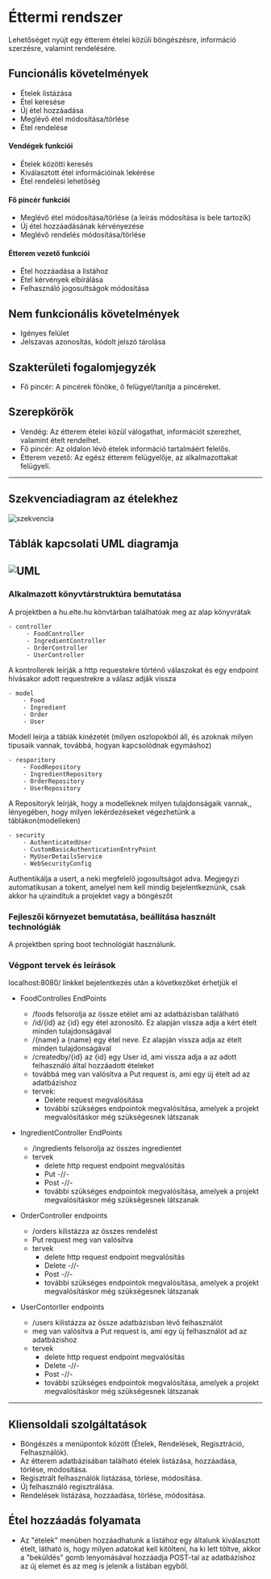 # Éttermi rendszer
Lehetőséget nyújt egy étterem ételei közüli böngészésre, információ szerzésre, valamint rendelésére.

## Funcionális követelmények
- Ételek listázása
- Étel keresése
- Új étel hozzáadása
- Meglévő étel módosítása/törlése
- Étel rendelése

#### Vendégek funkciói
- Ételek közötti keresés
- Kiválasztott étel információinak lekérése
- Étel rendelési lehetőség

#### Fő pincér funkciói
- Meglévő étel módosítása/törlése (a leírás módosítása is bele tartozik)
- Új étel hozzáadásának kérvényezése
- Meglévő rendelés módosítása/törlése

#### Étterem vezető funkciói
- Étel hozzáadása a listához
- Étel kérvények elbírálása
- Felhasználó jogosultságok módosítása

## Nem funkcionális követelmények
- Igényes felület
- Jelszavas azonosítás, kódolt jelszó tárolása

## Szakterületi fogalomjegyzék
- Fő pincér: A pincérek főnöke, ő felügyel/tanítja a pincéreket.

## Szerepkörök
- Vendég: Az étterem ételei közül válogathat, információt szerezhet, valamint ételt rendelhet.
- Fő pincér: Az oldalon lévő ételek információ tartalmáért felelős.
- Étterem vezető: Az egész étterem felügyelője, az alkalmazottakat felügyeli.
-----
## Szekvenciadiagram az ételekhez
![szekvencia](http://www.kepfeltoltes.eu/images/2019/11/07/687diagram.png)

## Táblák kapcsolati UML diagramja
![UML](http://www.kepfeltoltes.eu/images/2019/11/07/168uml.png)
 ------ 
 ### Alkalmazott könyvtárstruktúra bemutatása
 
A projektben a hu.elte.hu könvtárban találhatóak meg az alap könyvrátak

    - controller 
         - FoodController
         - IngredientController
         - OrderController
         - UserController
         
A kontrollerek leírják a http requestekre történő válaszokat és egy endpoint hívásakor adott requestrekre a válasz adják vissza
            
    - model
        - Food
        - Ingredient
        - Order
        - User
        
Modell leírja a táblák kinézetét (milyen oszlopokból áll, és azoknak milyen típusaik vannak, továbbá, hogyan kapcsolódnak egymáshoz)

    - resporitory
        - FoodRepository
        - IngredientRepository
        - OrderRepository
        - UserRepository
        
A Repositoryk leírják, hogy a modelleknek milyen tulajdonságaik vannak,, lényegében, hogy milyen lekérdezéseket végezhetünk a táblákon(modelleken)

    - security
        - AuthenticatedUser
        - CustomBasicAuthenticationEntryPoint
        - MyUserDetailsService
        - WebSecurityConfig
Authentikálja a usert, a neki megfelelő jogosultságot adva. Megjegyzi automatikusan a tokent, amelyel nem kell mindig bejelentkeznünk, csak akkor ha ujraindítuk a projektet vagy a böngészőt
### Fejleszői környezet bemutatása, beállítása használt technológiák
A projektben spring boot technológiát használunk.
### Végpont tervek és leírások
localhost:8080/ linkkel bejelentkezés után a következőket érhetjük el

- FoodControlles EndPoints

    - /foods felsorolja az össze etélet ami az adatbázisban található
    - /id/{id} az {id} egy étel azonosító. Ez alapján vissza adja a kért ételt minden tulajdonságával
    - /{name} a {name} egy étel neve. Ez alapján vissza adja az ételt minden tulajdonságával
    - /createdby/{id} az {id} egy User id, ami vissza adja a az adott felhasználó által hozzáadott ételeket
    - továbbá meg van valósítva a Put request is, ami egy új ételt ad az adatbázishoz
    - tervek: 
        - Delete request megvalósítása
        - további szükséges endpointok megvalósítása, amelyek a projekt megvalósításkor még szükségesnek látszanak
        
- IngredientController EndPoints
    
    - /ingredients felsorolja az összes ingredientet
    - tervek
        - delete http request endpoint megvalósítás
        - Put -//-
        - Post -//-
        - további szükséges endpointok megvalósítása, amelyek a projekt megvalósításkor még szükségesnek látszanak
- OrderController endpoints
    - /orders kilistázza az összes rendelést
    - Put request meg van valósítva
    - tervek
       - delete http request endpoint megvalósítás
       - Delete -//-
       - Post -//-
       - további szükséges endpointok megvalósítása, amelyek a projekt megvalósításkor még szükségesnek látszanak  
- UserContorller endpoints
    - /users kilistázza az össze adatbázisban lévő felhasználót
    -  meg van valósítva a Put request is, ami egy új felhasználót ad az adatbázishoz
    - tervek
        - delete http request endpoint megvalósítás
        - Delete -//-
        - Post -//-
        - további szükséges endpointok megvalósítása, amelyek a projekt megvalósításkor még szükségesnek látszanak  
------
## Kliensoldali szolgáltatások
 - Böngészés a menüpontok között (Ételek, Rendelések, Regisztráció, Felhasználók).
 - Az étterem adatbázisában található ételek listázása, hozzáadása, törlése, módosítása.
 - Regisztrált felhasználók listázása, törlése, módosítása.
 - Új felhasználó regisztrálása.
 - Rendelések listázása, hozzáadása, törlése, módosítása.

## Étel hozzáadás folyamata
 - Az "ételek" menüben hozzáadhatunk a listához egy általunk kiválasztott ételt, látható is, hogy milyen adatokat kell kitölteni, ha ki lett töltve, akkor a "beküldés" gomb lenyomásával hozzáadja POST-tal az adatbázishoz az új elemet és az meg is jelenik a listában egyből.

